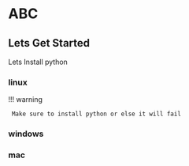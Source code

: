 # ABC

## Lets Get Started
Lets Install python

 ### linux
 
 !!! warning
 
     Make sure to install python or else it will fail
 
 
 ### windows
  
  
 ### mac
